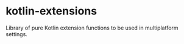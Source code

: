 # kotlin-extensions
Library of pure Kotlin extension functions to be used in multiplatform settings.
